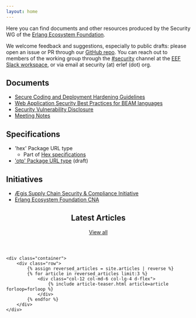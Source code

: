 ```yaml
---
layout: home
---
```


Here you can find documents and other resources produced by the Security WG of the [Erlang Ecosystem Foundation](https://erlef.org).

We welcome feedback and suggestions, especially to public drafts: please open an issue or PR through our [GitHub repo](https://github.com/erlef/security-wg). You can reach out to members of the working group through the [#security](https://the-eef.slack.com/archives/CTP7P1E9X) channel at the [EEF Slack workspace](https://erlef.org/slack-invite/erlef), or via email at security (at) erlef (dot) org.

## Documents

* [Secure Coding and Deployment Hardening Guidelines](secure_coding_and_deployment_hardening)
* [Web Application Security Best Practices for BEAM languages](web_app_security_best_practices_beam)
* [Security Vulnerability Disclosure](security_vulnerability_disclosure)
* [Meeting Notes](https://erlangforums.com/t/security-working-group-minutes/3451)

## Specifications

* 'hex' Package URL type
    * Part of [Hex specifications](https://github.com/hexpm/specifications/blob/master/package-url.md)
* ['otp' Package URL type](specs/otp_purl_type) (draft)

## Initiatives

* [Ægis Supply Chain Security & Compliance Initiative](aegis)
* [Erlang Ecosystem Foundation CNA](https://cna.erlef.org)

<section aria-labelledby="latest-articles">
    <header class="d-flex justify-content-between align-items-center mb-4">
        <h2 id="latest-articles" class="mb-0">Latest Articles</h2>
        <a href="{{ '/articles/' | relative_url }}" class="btn btn-link">View all</a>
    </header>

    <div class="container">
        <div class="row">
            {% assign reversed_articles = site.articles | reverse %}
            {% for article in reversed_articles limit:3 %}
                <div class="col-12 col-md-6 col-lg-4 d-flex">
                    {% include article-teaser.html article=article forloop=forloop %}
                </div>
            {% endfor %}
        </div>
    </div>
</section>